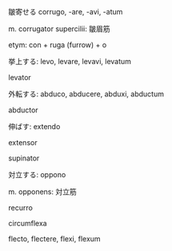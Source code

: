 皺寄せる corrugo, -are, -avi, -atum

m. corrugator supercilii: 皺眉筋

etym: con + ruga (furrow) + o

挙上する: levo, levare, levavi, levatum

levator

外転する: abduco, abducere, abduxi, abductum

abductor

伸ばす: extendo

extensor

supinator

対立する: oppono

m. opponens: 対立筋

recurro

circumflexa

flecto, flectere, flexi, flexum